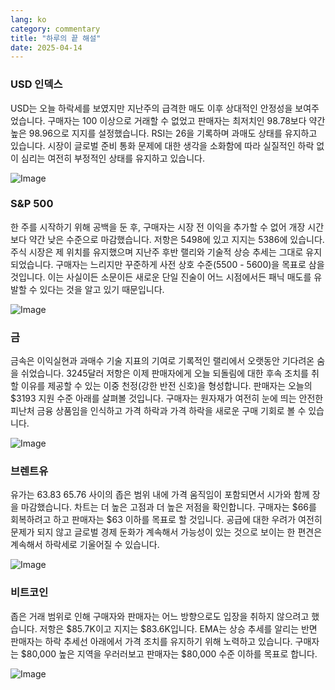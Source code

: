 ```yaml
---
lang: ko
category: commentary
title: "하루의 끝 해설"
date: 2025-04-14
---
```


### USD 인덱스

USD는 오늘 하락세를 보였지만 지난주의 급격한 매도 이후 상대적인 안정성을 보여주었습니다. 구매자는 100 이상으로 거래할 수 없었고 판매자는 최저치인 98.78보다 약간 높은 98.96으로 지지를 설정했습니다. RSI는 26을 기록하며 과매도 상태를 유지하고 있습니다. 시장이 글로벌 준비 통화 문제에 대한 생각을 소화함에 따라 실질적인 하락 없이 심리는 여전히 부정적인 상태를 유지하고 있습니다. 

![Image](https://markleighedu.github.io/img/Apr-2025/14-Apr-2025/usdindex.jpg)

### S&P 500

한 주를 시작하기 위해 공백을 둔 후, 구매자는 시장 전 이익을 추가할 수 없어 개장 시간보다 약간 낮은 수준으로 마감했습니다. 저항은 5498에 있고 지지는 5386에 있습니다. 주식 시장은 제 위치를 유지했으며 지난주 후반 랠리와 기술적 상승 추세는 그대로 유지되었습니다. 구매자는 느리지만 꾸준하게 사전 상호 수준(5500 - 5600)을 목표로 삼을 것입니다. 이는 사실이든 소문이든 새로운 단일 진술이 어느 시점에서든 패닉 매도를 유발할 수 있다는 것을 알고 있기 때문입니다.

![Image](https://markleighedu.github.io/img/Apr-2025/14-Apr-2025/sp500.jpg)

### 금

금속은 이익실현과 과매수 기술 지표의 기여로 기록적인 랠리에서 오랫동안 기다려온 숨을 쉬었습니다. 3245달러 저항은 이제 판매자에게 오늘 되돌림에 대한 후속 조치를 취할 이유를 제공할 수 있는 이중 천정(강한 반전 신호)을 형성합니다. 판매자는 오늘의 $3193 지원 수준 아래를 살펴볼 것입니다. 구매자는 원자재가 여전히 눈에 띄는 안전한 피난처 금융 상품임을 인식하고 가격 하락과 가격 하락을 새로운 구매 기회로 볼 수 있습니다.

![Image](https://markleighedu.github.io/img/Apr-2025/14-Apr-2025/gold.jpg)

### 브렌트유

유가는 $63.83~$65.76 사이의 좁은 범위 내에 가격 움직임이 포함되면서 시가와 함께 장을 마감했습니다. 차트는 더 높은 고점과 더 높은 저점을 확인합니다. 구매자는 $66를 회복하려고 하고 판매자는 $63 이하를 목표로 할 것입니다. 공급에 대한 우려가 여전히 문제가 되지 않고 글로벌 경제 둔화가 계속해서 가능성이 있는 것으로 보이는 한 편견은 계속해서 하락세로 기울어질 수 있습니다. 

![Image](https://markleighedu.github.io/img/Apr-2025/14-Apr-2025/brentoil.jpg)

### 비트코인

좁은 거래 범위로 인해 구매자와 판매자는 어느 방향으로도 입장을 취하지 않으려고 했습니다. 저항은 $85.7K이고 지지는 $83.6K입니다. EMA는 상승 추세를 알리는 반면 판매자는 하락 추세선 아래에서 가격 조치를 유지하기 위해 노력하고 있습니다. 구매자는 $80,000 높은 지역을 우러러보고 판매자는 $80,000 수준 이하를 목표로 합니다.

![Image](https://markleighedu.github.io/img/Apr-2025/14-Apr-2025/bitcoin.jpg)

